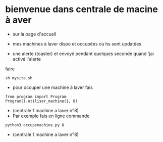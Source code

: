 # bienvenue dans centrale de macine à aver
* sur la page d'accueil
- mes machines à laver dispo et occupées ou hs sont updatées 

- une alerte (toaster) et envoyé  pendant quelques seconde quand 'jai activé l'alerte

faire 
```
sh mysite.sh
```
- pour occuper une machine à laver fais 
```
from program import Program
Program().utiliser_machine(1, 8) 
```
- (centrale 1 machine a laver n°8)
- Par exemple fais en ligne commande
```
python3 occupemachine.py 8
```
- (centrale 1 machine a laver n°8)
